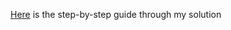 [Here](https://drive.google.com/file/d/1cengx-EImq-5J_ENh3VhALF7VYfzLd2P/view?usp=sharing) is the step-by-step guide through my solution
